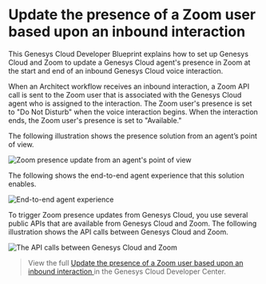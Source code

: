 # Update the presence of a Zoom user based upon an inbound interaction

This Genesys Cloud Developer Blueprint explains how to set up Genesys Cloud and Zoom to update a Genesys Cloud agent's presence in Zoom at the start and end of an inbound Genesys Cloud voice interaction.

When an Architect workflow receives an inbound interaction, a Zoom API call is sent to the Zoom user that is associated with the Genesys Cloud agent who is assigned to the interaction. The Zoom user's presence is set to "Do Not Disturb" when the voice interaction begins. When the interaction ends, the Zoom user's presence is set to "Available."

The following illustration shows the presence solution from an agent’s point of view.

![Zoom presence update from an agent's point of view](images/zoom-workflow.png "Zoom presence update from an agent's point of view")

The following shows the end-to-end agent experience that this solution enables.

![End-to-end agent experience](images/ZoomGCPresenceSyncBlueprint.gif "End-to-end agent experience")

To trigger Zoom presence updates from Genesys Cloud, you use several public APIs that are available from Genesys Cloud and Zoom. The following illustration shows the API calls between Genesys Cloud and Zoom.

![The API calls between Genesys Cloud and Zoom](images/zoom-architect.png "The API calls between Genesys Cloud and Zoom")

> View the full [Update the presence of a Zoom user based upon an inbound interaction ](https://developer.genesys.cloud/blueprints/update-zoom-presence-from-inbound-interaction-trigger-blueprint) in the Genesys Cloud Developer Center.

